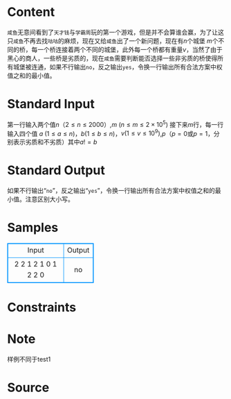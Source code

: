 
# Content

`咸鱼`无意间看到了`天才钱`与`学霸周`玩的第一个游戏，但是并不会算谁会赢，为了让这只`咸鱼`不再去找`咕咕`的麻烦，现在又给`咸鱼`出了一个新问题，现在有$n$个城堡
$m$个不同的桥，每一个桥连接着两个不同的城堡，此外每一个桥都有重量$v$，当然了由于黑心的商人，一些桥是劣质的，现在`咸鱼`需要判断能否选择一些非劣质的桥使得所有城堡被连通，如果不行输出`no`，反之输出`yes`，令换一行输出所有合法方案中权值之和的最小值。

# Standard Input

第一行输入两个值$n$（$2\le n\le 2000$）,$m$ ($n\le m\le 2\times 10^5$)
接下来$m$行，每一行输入四个值 $a$ $(1\le a\le n)$，$b(1\le b\le n)$，$v(1\le v\le 10^9)$,$p$（$p=0$或$p=1$，分别表示劣质和不劣质）其中$a!=b$

# Standard Output

如果不行输出“`no`”，反之输出“`yes`”，令换一行输出所有合法方案中权值之和的最小值。注意区别大小写。

# Samples

<style>
        table,table tr th, table tr td { border:1px solid #0094ff; }
        table { width: 200px; min-height: 25px; line-height: 25px; text-align: center; border-collapse: collapse;}   
    </style>
<table>
	<tr>
		<td>Input</td>
		<td>Output</td>
	</tr>
<tr><td>2 2
1 2 1 0
1 2 2 0</td><td>no</td></tr></table>


# Constraints



# Note

样例不同于test1

# Source



